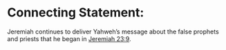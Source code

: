 # Connecting Statement:

Jeremiah continues to deliver Yahweh’s message about the false prophets and priests that he began in [Jeremiah 23:9](../23/09.md).